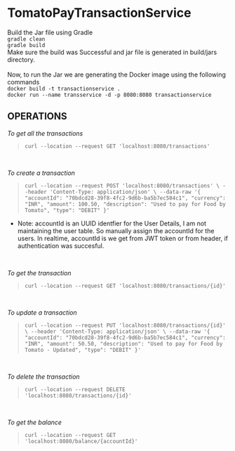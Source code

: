 # TomatoPayTransactionService

Build the Jar file using Gradle
</br>
`gradle clean`
</br>
`gradle build`
</br>
Make sure the build was Successful and jar file is generated in build/jars directory.
</br>
</br>
Now, to run the Jar we are generating the Docker image using the following commands
</br>
`docker build -t transactionservice .`
</br>
`docker run --name transservice -d -p 8080:8080 transactionservice`
</br>

## OPERATIONS
*To get all the transactions*
>`curl --location --request GET 'localhost:8080/transactions'`
</br>

*To create a transaction*
>`curl --location --request POST 'localhost:8080/transactions' \
--header 'Content-Type: application/json' \
--data-raw '{
    "accountId": "70bdcd28-39f8-4fc2-9d6b-ba5b7ec584c1",
    "currency": "INR",
    "amount": 100.50,
    "description": "Used to pay for Food by Tomato",
    "type": "DEBIT"
}'`
- Note: accountId is an UUID identfier for the User Details, I am not maintaining the user table. So manually assign the accountId for the users. In realtime, accountId is we get from JWT token or from header, if authentication was succesful.
</br>

*To get the transaction*
>`curl --location --request GET 'localhost:8080/transactions/{id}'`
</br>

*To update a transaction*
>`curl --location --request PUT 'localhost:8080/transactions/{id}' \
--header 'Content-Type: application/json' \
--data-raw '{
    "accountId": "70bdcd28-39f8-4fc2-9d6b-ba5b7ec584c1",
    "currency": "INR",
    "amount": 50.50,
    "description": "Used to pay for Food by Tomato - Updated",
    "type": "DEBIT"
}'`
</br>

*To delete the transaction*
>`curl --location --request DELETE 'localhost:8080/transactions/{id}'`
</br>

*To get the balance*
>`curl --location --request GET 'localhost:8080/balance/{accountId}'`
</br>

